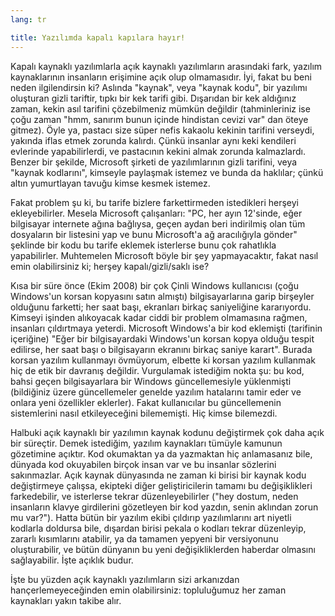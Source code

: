 ```yaml
---
lang: tr

title: Yazılımda kapalı kapılara hayır!
---
```


Kapalı kaynaklı yazılımlarla açık kaynaklı yazılımların arasındaki fark, yazılım kaynaklarının insanların erişimine açık olup olmamasıdır. İyi, fakat bu beni neden ilgilendirsin ki? Aslında "kaynak", veya "kaynak kodu", bir yazılımı oluşturan gizli tariftir, tıpkı bir kek tarifi gibi. Dışarıdan bir kek aldığınız zaman, kekin asıl tarifini çözebilmeniz mümkün değildir (tahminleriniz ise çoğu zaman "hmm, sanırım bunun içinde hindistan cevizi var" dan öteye gitmez). Öyle ya, pastacı size süper nefis kakaolu kekinin tarifini verseydi, yakında iflas etmek zorunda kalırdı. Çünkü insanlar aynı keki kendileri evlerinde yapabilirlerdi, ve pastacının kekini almak zorunda kalmazlardı. Benzer bir şekilde, Microsoft şirketi de yazılımlarının gizli tarifini, veya "kaynak kodlarını", kimseyle paylaşmak istemez ve bunda da haklılar; çünkü altın yumurtlayan tavuğu kimse kesmek istemez.

Fakat problem şu ki, bu tarife bizlere farkettirmeden istedikleri herşeyi ekleyebilirler. Mesela Microsoft çalışanları: "PC, her ayın 12'sinde, eğer bilgisayar internete ağına bağlıysa, geçen aydan beri indirilmiş olan tüm dosyaların bir listesini yap ve bunu Microsoft'a ağ aracılığıyla gönder" şeklinde bir kodu bu tarife eklemek isterlerse bunu çok rahatlıkla yapabilirler. Muhtemelen Microsoft böyle bir şey yapmayacaktır, fakat nasıl emin olabilirsiniz ki; herşey kapalı/gizli/saklı ise?

Kısa bir süre önce (Ekim 2008) bir çok Çinli Windows kullanıcısı (çoğu Windows'un korsan kopyasını satın almıştı) bilgisayarlarına garip birşeyler olduğunu farketti; her saat başı, ekranları birkaç saniyeliğine kararıyordu. Kimseyi işinden alıkoyacak kadar ciddi bir problem olmamasına rağmen, insanları çıldırtmaya yeterdi. Microsoft Windows'a bir kod eklemişti (tarifinin içeriğine) "Eğer bir bilgisayardaki Windows'un korsan kopya olduğu tespit edilirse, her saat başı o bilgisayarın ekranını birkaç saniye karart". Burada korsan yazılım kullanmayı övmüyorum, elbette ki korsan yazılım kullanmak hiç de etik bir davranış değildir. Vurgulamak istediğim nokta şu: bu kod, bahsi geçen bilgisayarlara bir Windows güncellemesiyle yüklenmişti (bildiğiniz üzere güncellemeler genelde yazılım hatalarını tamir eder ve onlara yeni özellikler eklerler). Fakat kullanıcılar bu güncellemenin sistemlerini nasıl etkileyeceğini bilememişti. Hiç kimse bilemezdi.

Halbuki açık kaynaklı bir yazılımın kaynak kodunu değiştirmek çok daha açık bir süreçtir. Demek istediğim, yazılım kaynakları tümüyle kamunun gözetimine açıktır. Kod okumaktan ya da yazmaktan hiç anlamasanız bile, dünyada kod okuyabilen birçok insan var ve bu insanlar sözlerini sakınmazlar. Açık kaynak dünyasında ne zaman ki birisi bir kaynak kodu değiştirmeye çalışsa, ekipteki diğer geliştiricilerin tamamı bu değişiklikleri farkedebilir, ve isterlerse tekrar düzenleyebilirler ("hey dostum, neden insanların klavye girdilerini gözetleyen bir kod yazdın, senin aklından zorun mu var?"). Hatta bütün bir yazılım ekibi çıldırıp yazılımlarını art niyetli kodlarla doldursa bile, dışardan birisi pekala o kodları tekrar düzenleyip, zararlı kısımlarını atabilir, ya da tamamen yepyeni bir versiyonunu oluşturabilir, ve bütün dünyanın bu yeni değişikliklerden haberdar olmasını sağlayabilir. İşte açıklık budur.

İşte bu yüzden açık kaynaklı yazılımların sizi arkanızdan hançerlemeyeceğinden emin olabilirsiniz: topluluğumuz her zaman kaynakları yakın takibe alır.




